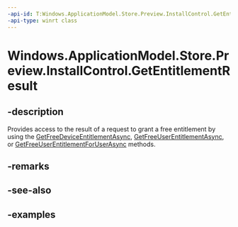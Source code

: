 ```yaml
---
-api-id: T:Windows.ApplicationModel.Store.Preview.InstallControl.GetEntitlementResult
-api-type: winrt class
---
```


<!-- Class syntax.
public class GetEntitlementResult
-->

# Windows.ApplicationModel.Store.Preview.InstallControl.GetEntitlementResult

## -description
Provides access to the result of a request to grant a free entitlement by using the [GetFreeDeviceEntitlementAsync](appinstallmanager_getfreedeviceentitlementasync_1427505322.md), [GetFreeUserEntitlementAsync](appinstallmanager_getfreeuserentitlementasync_107347343.md), or [GetFreeUserEntitlementForUserAsync](appinstallmanager_getfreeuserentitlementforuserasync_376670896.md) methods.

## -remarks

## -see-also

## -examples
